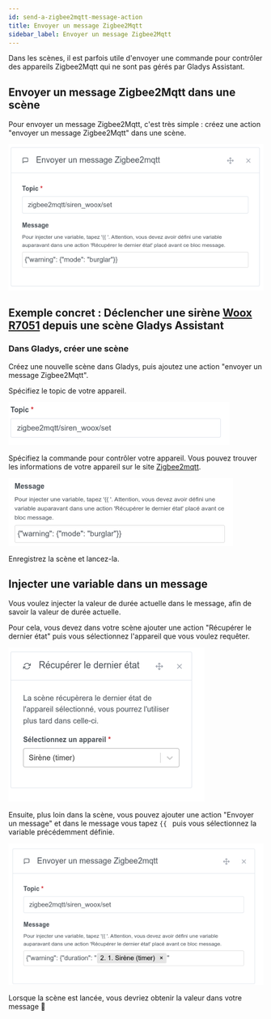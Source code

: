 ```yaml
---
id: send-a-zigbee2mqtt-message-action
title: Envoyer un message Zigbee2Mqtt
sidebar_label: Envoyer un message Zigbee2Mqtt
---
```


Dans les scènes, il est parfois utile d'envoyer une commande pour contrôler des appareils Zigbee2Mqtt qui ne sont pas gérés par Gladys Assistant.

## Envoyer un message Zigbee2Mqtt dans une scène

Pour envoyer un message Zigbee2Mqtt, c'est très simple : créez une action "envoyer un message Zigbee2Mqtt" dans une scène.

![Envoyer un message Zigbee2Mqtt](../../../../../static/img/docs/en/scenes/send-a-zigbee2mqtt-message-action/send-a-zigbee2mqtt-message.png)

## Exemple concret : Déclencher une sirène [Woox R7051](https://www.zigbee2mqtt.io/devices/R7051.html) depuis une scène Gladys Assistant

### Dans Gladys, créer une scène

Créez une nouvelle scène dans Gladys, puis ajoutez une action "envoyer un message Zigbee2Mqtt".

Spécifiez le topic de votre appareil.

![Topic de l'appareil](../../../../../static/img/docs/en/scenes/send-a-zigbee2mqtt-message-action/device-topic.png)

Spécifiez la commande pour contrôler votre appareil. Vous pouvez trouver les informations de votre appareil sur le site [Zigbee2mqtt](https://www.zigbee2mqtt.io/devices/R7051.html#warning-composite).

![Message de l'appareil](../../../../../static/img/docs/en/scenes/send-a-zigbee2mqtt-message-action/device-message.png)

Enregistrez la scène et lancez-la.

## Injecter une variable dans un message

Vous voulez injecter la valeur de durée actuelle dans le message, afin de savoir la valeur de durée actuelle.

Pour cela, vous devez dans votre scène ajouter une action "Récupérer le dernier état" puis vous sélectionnez l'appareil que vous voulez requêter.

![Récupérer valeur capteur](../../../../../static/img/docs/en/scenes/send-a-zigbee2mqtt-message-action/get-device-value.png)

Ensuite, plus loin dans la scène, vous pouvez ajouter une action "Envoyer un message" et dans le message vous tapez `{{ ` puis vous sélectionnez la variable précédemment définie.

![Envoyer un message avec variable injectée](../../../../../static/img/docs/en/scenes/send-a-zigbee2mqtt-message-action/send-a-zigbee2mqtt-message-with-injected-variable.png)

Lorsque la scène est lancée, vous devriez obtenir la valeur dans votre message 🥳
